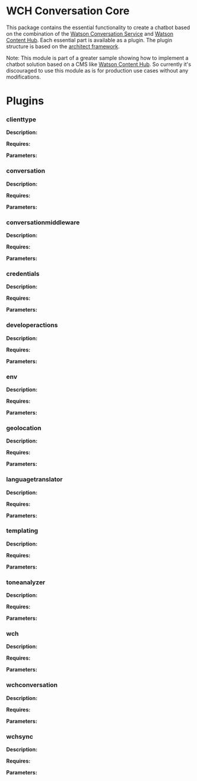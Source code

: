 # WCH Conversation Core
This package contains the essential functionality to create a chatbot based on the combination of the [Watson Conversation Service][watsonconversationurl] and [Watson Content Hub][watsoncontenthuburl]. Each essential part is available as a plugin. The plugin structure is based on the [architect framework][architecturl].

Note: This module is part of a greater sample showing how to implement a chatbot solution based on a CMS like [Watson Content Hub][watsoncontenthuburl]. So currently it's discouraged to use this module as is for production use cases without any modifications.

# Plugins

### clienttype

**Description:**

**Requires:**

**Parameters:**

### conversation

**Description:**

**Requires:**

**Parameters:**

### conversationmiddleware

**Description:**

**Requires:**

**Parameters:**

### credentials

**Description:**

**Requires:**

**Parameters:**

### developeractions

**Description:**

**Requires:**

**Parameters:**

### env

**Description:**

**Requires:**

**Parameters:**

### geolocation

**Description:**

**Requires:**

**Parameters:**

### languagetranslator

**Description:**

**Requires:**

**Parameters:**

### templating

**Description:**

**Requires:**

**Parameters:**

### toneanalyzer

**Description:**

**Requires:**

**Parameters:**

### wch

**Description:**

**Requires:**

**Parameters:**

### wchconversation

**Description:**

**Requires:**

**Parameters:**

### wchsync

**Description:**

**Requires:**

**Parameters:**

[watsonconversationurl]: https://www.ibm.com/watson/services/conversation/
[watsoncontenthuburl]: https://www.ibm.com/de-de/marketplace/cloud-cms-solution
[architecturl]: https://github.com/c9/architect
